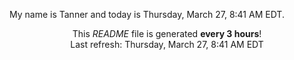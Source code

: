 My name is Tanner and today is Thursday, March 27, 8:41 AM EDT.

<p align="center">This <i>README</i> file is generated <b>every 3 hours</b>!</br>Last refresh: Thursday, March 27, 8:41 AM EDT<br /></p>
